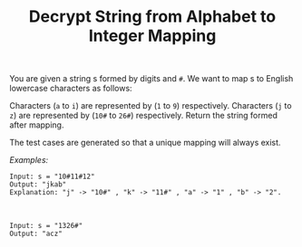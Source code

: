 ﻿<h1 align="center">Decrypt String from Alphabet to Integer Mapping</h1>
<br>

You are given a string s formed by digits and `#`. We want to map s to English lowercase characters as follows:

Characters (`a` to `i`) are represented by (`1` to `9`) respectively.
Characters (`j` to `z`) are represented by (`10#` to `26#`) respectively.
Return the string formed after mapping.

The test cases are generated so that a unique mapping will always exist.

*Examples:*

`Input: s = "10#11#12"` <br>
`Output: "jkab"` <br>
`Explanation: "j" -> "10#" , "k" -> "11#" , "a" -> "1" , "b" -> "2".` <br>

<br>

`Input: s = "1326#"` <br>
`Output: "acz"`